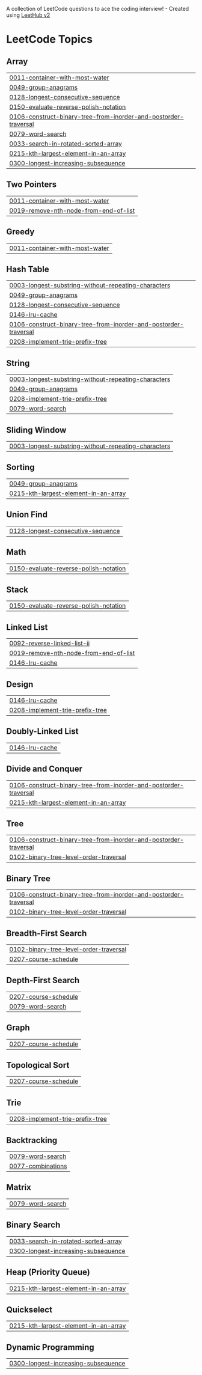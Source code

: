 A collection of LeetCode questions to ace the coding interview! - Created using [LeetHub v2](https://github.com/arunbhardwaj/LeetHub-2.0)
<!---LeetCode Topics Start-->
# LeetCode Topics
## Array
|  |
| ------- |
| [0011-container-with-most-water](https://github.com/ShaliniSJ/50-days-challenge/tree/master/0011-container-with-most-water) |
| [0049-group-anagrams](https://github.com/ShaliniSJ/50-days-challenge/tree/master/0049-group-anagrams) |
| [0128-longest-consecutive-sequence](https://github.com/ShaliniSJ/50-days-challenge/tree/master/0128-longest-consecutive-sequence) |
| [0150-evaluate-reverse-polish-notation](https://github.com/ShaliniSJ/50-days-challenge/tree/master/0150-evaluate-reverse-polish-notation) |
| [0106-construct-binary-tree-from-inorder-and-postorder-traversal](https://github.com/ShaliniSJ/50-days-challenge/tree/master/0106-construct-binary-tree-from-inorder-and-postorder-traversal) |
| [0079-word-search](https://github.com/ShaliniSJ/50-days-challenge/tree/master/0079-word-search) |
| [0033-search-in-rotated-sorted-array](https://github.com/ShaliniSJ/50-days-challenge/tree/master/0033-search-in-rotated-sorted-array) |
| [0215-kth-largest-element-in-an-array](https://github.com/ShaliniSJ/50-days-challenge/tree/master/0215-kth-largest-element-in-an-array) |
| [0300-longest-increasing-subsequence](https://github.com/ShaliniSJ/50-days-challenge/tree/master/0300-longest-increasing-subsequence) |
## Two Pointers
|  |
| ------- |
| [0011-container-with-most-water](https://github.com/ShaliniSJ/50-days-challenge/tree/master/0011-container-with-most-water) |
| [0019-remove-nth-node-from-end-of-list](https://github.com/ShaliniSJ/50-days-challenge/tree/master/0019-remove-nth-node-from-end-of-list) |
## Greedy
|  |
| ------- |
| [0011-container-with-most-water](https://github.com/ShaliniSJ/50-days-challenge/tree/master/0011-container-with-most-water) |
## Hash Table
|  |
| ------- |
| [0003-longest-substring-without-repeating-characters](https://github.com/ShaliniSJ/50-days-challenge/tree/master/0003-longest-substring-without-repeating-characters) |
| [0049-group-anagrams](https://github.com/ShaliniSJ/50-days-challenge/tree/master/0049-group-anagrams) |
| [0128-longest-consecutive-sequence](https://github.com/ShaliniSJ/50-days-challenge/tree/master/0128-longest-consecutive-sequence) |
| [0146-lru-cache](https://github.com/ShaliniSJ/50-days-challenge/tree/master/0146-lru-cache) |
| [0106-construct-binary-tree-from-inorder-and-postorder-traversal](https://github.com/ShaliniSJ/50-days-challenge/tree/master/0106-construct-binary-tree-from-inorder-and-postorder-traversal) |
| [0208-implement-trie-prefix-tree](https://github.com/ShaliniSJ/50-days-challenge/tree/master/0208-implement-trie-prefix-tree) |
## String
|  |
| ------- |
| [0003-longest-substring-without-repeating-characters](https://github.com/ShaliniSJ/50-days-challenge/tree/master/0003-longest-substring-without-repeating-characters) |
| [0049-group-anagrams](https://github.com/ShaliniSJ/50-days-challenge/tree/master/0049-group-anagrams) |
| [0208-implement-trie-prefix-tree](https://github.com/ShaliniSJ/50-days-challenge/tree/master/0208-implement-trie-prefix-tree) |
| [0079-word-search](https://github.com/ShaliniSJ/50-days-challenge/tree/master/0079-word-search) |
## Sliding Window
|  |
| ------- |
| [0003-longest-substring-without-repeating-characters](https://github.com/ShaliniSJ/50-days-challenge/tree/master/0003-longest-substring-without-repeating-characters) |
## Sorting
|  |
| ------- |
| [0049-group-anagrams](https://github.com/ShaliniSJ/50-days-challenge/tree/master/0049-group-anagrams) |
| [0215-kth-largest-element-in-an-array](https://github.com/ShaliniSJ/50-days-challenge/tree/master/0215-kth-largest-element-in-an-array) |
## Union Find
|  |
| ------- |
| [0128-longest-consecutive-sequence](https://github.com/ShaliniSJ/50-days-challenge/tree/master/0128-longest-consecutive-sequence) |
## Math
|  |
| ------- |
| [0150-evaluate-reverse-polish-notation](https://github.com/ShaliniSJ/50-days-challenge/tree/master/0150-evaluate-reverse-polish-notation) |
## Stack
|  |
| ------- |
| [0150-evaluate-reverse-polish-notation](https://github.com/ShaliniSJ/50-days-challenge/tree/master/0150-evaluate-reverse-polish-notation) |
## Linked List
|  |
| ------- |
| [0092-reverse-linked-list-ii](https://github.com/ShaliniSJ/50-days-challenge/tree/master/0092-reverse-linked-list-ii) |
| [0019-remove-nth-node-from-end-of-list](https://github.com/ShaliniSJ/50-days-challenge/tree/master/0019-remove-nth-node-from-end-of-list) |
| [0146-lru-cache](https://github.com/ShaliniSJ/50-days-challenge/tree/master/0146-lru-cache) |
## Design
|  |
| ------- |
| [0146-lru-cache](https://github.com/ShaliniSJ/50-days-challenge/tree/master/0146-lru-cache) |
| [0208-implement-trie-prefix-tree](https://github.com/ShaliniSJ/50-days-challenge/tree/master/0208-implement-trie-prefix-tree) |
## Doubly-Linked List
|  |
| ------- |
| [0146-lru-cache](https://github.com/ShaliniSJ/50-days-challenge/tree/master/0146-lru-cache) |
## Divide and Conquer
|  |
| ------- |
| [0106-construct-binary-tree-from-inorder-and-postorder-traversal](https://github.com/ShaliniSJ/50-days-challenge/tree/master/0106-construct-binary-tree-from-inorder-and-postorder-traversal) |
| [0215-kth-largest-element-in-an-array](https://github.com/ShaliniSJ/50-days-challenge/tree/master/0215-kth-largest-element-in-an-array) |
## Tree
|  |
| ------- |
| [0106-construct-binary-tree-from-inorder-and-postorder-traversal](https://github.com/ShaliniSJ/50-days-challenge/tree/master/0106-construct-binary-tree-from-inorder-and-postorder-traversal) |
| [0102-binary-tree-level-order-traversal](https://github.com/ShaliniSJ/50-days-challenge/tree/master/0102-binary-tree-level-order-traversal) |
## Binary Tree
|  |
| ------- |
| [0106-construct-binary-tree-from-inorder-and-postorder-traversal](https://github.com/ShaliniSJ/50-days-challenge/tree/master/0106-construct-binary-tree-from-inorder-and-postorder-traversal) |
| [0102-binary-tree-level-order-traversal](https://github.com/ShaliniSJ/50-days-challenge/tree/master/0102-binary-tree-level-order-traversal) |
## Breadth-First Search
|  |
| ------- |
| [0102-binary-tree-level-order-traversal](https://github.com/ShaliniSJ/50-days-challenge/tree/master/0102-binary-tree-level-order-traversal) |
| [0207-course-schedule](https://github.com/ShaliniSJ/50-days-challenge/tree/master/0207-course-schedule) |
## Depth-First Search
|  |
| ------- |
| [0207-course-schedule](https://github.com/ShaliniSJ/50-days-challenge/tree/master/0207-course-schedule) |
| [0079-word-search](https://github.com/ShaliniSJ/50-days-challenge/tree/master/0079-word-search) |
## Graph
|  |
| ------- |
| [0207-course-schedule](https://github.com/ShaliniSJ/50-days-challenge/tree/master/0207-course-schedule) |
## Topological Sort
|  |
| ------- |
| [0207-course-schedule](https://github.com/ShaliniSJ/50-days-challenge/tree/master/0207-course-schedule) |
## Trie
|  |
| ------- |
| [0208-implement-trie-prefix-tree](https://github.com/ShaliniSJ/50-days-challenge/tree/master/0208-implement-trie-prefix-tree) |
## Backtracking
|  |
| ------- |
| [0079-word-search](https://github.com/ShaliniSJ/50-days-challenge/tree/master/0079-word-search) |
| [0077-combinations](https://github.com/ShaliniSJ/50-days-challenge/tree/master/0077-combinations) |
## Matrix
|  |
| ------- |
| [0079-word-search](https://github.com/ShaliniSJ/50-days-challenge/tree/master/0079-word-search) |
## Binary Search
|  |
| ------- |
| [0033-search-in-rotated-sorted-array](https://github.com/ShaliniSJ/50-days-challenge/tree/master/0033-search-in-rotated-sorted-array) |
| [0300-longest-increasing-subsequence](https://github.com/ShaliniSJ/50-days-challenge/tree/master/0300-longest-increasing-subsequence) |
## Heap (Priority Queue)
|  |
| ------- |
| [0215-kth-largest-element-in-an-array](https://github.com/ShaliniSJ/50-days-challenge/tree/master/0215-kth-largest-element-in-an-array) |
## Quickselect
|  |
| ------- |
| [0215-kth-largest-element-in-an-array](https://github.com/ShaliniSJ/50-days-challenge/tree/master/0215-kth-largest-element-in-an-array) |
## Dynamic Programming
|  |
| ------- |
| [0300-longest-increasing-subsequence](https://github.com/ShaliniSJ/50-days-challenge/tree/master/0300-longest-increasing-subsequence) |
<!---LeetCode Topics End-->